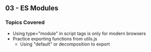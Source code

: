 ## 03 - ES Modules

### Topics Covered

- Using type="module" in script tags is only for modern browsers
- Practice exporting functions from utils.js
  - Using "default" or decomposition to export
